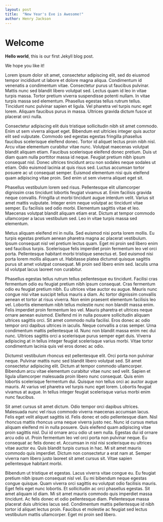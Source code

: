 ```yaml
---
layout: post
title:  "New Year's Eve is Awesome!"
author: Henry Jackson
---
```


# Welcome

**Hello world**, this is our first Jekyll blog post.

We hope you like it!

Lorem ipsum dolor sit amet, consectetur adipiscing elit, sed do eiusmod tempor incididunt ut labore et dolore magna aliqua. Condimentum id venenatis a condimentum vitae. Consectetur purus ut faucibus pulvinar. Mattis nunc sed blandit libero volutpat sed. Lectus quam id leo in vitae turpis massa. Tortor pretium viverra suspendisse potenti nullam. In vitae turpis massa sed elementum. Phasellus egestas tellus rutrum tellus. Tincidunt nunc pulvinar sapien et ligula. Vel pharetra vel turpis nunc eget lorem. Aliquam faucibus purus in massa. Ultrices gravida dictum fusce ut placerat orci nulla.

Consectetur adipiscing elit duis tristique sollicitudin nibh sit amet commodo. Enim ut sem viverra aliquet eget. Bibendum est ultricies integer quis auctor elit sed vulputate. Commodo sed egestas egestas fringilla phasellus faucibus scelerisque eleifend donec. Tortor id aliquet lectus proin nibh nisl. Arcu vitae elementum curabitur vitae nunc. Volutpat maecenas volutpat blandit aliquam etiam. Faucibus scelerisque eleifend donec pretium. Duis ut diam quam nulla porttitor massa id neque. Feugiat pretium nibh ipsum consequat nisl. Donec ultrices tincidunt arcu non sodales neque sodales ut etiam. Odio euismod lacinia at quis risus sed. Luctus accumsan tortor posuere ac ut consequat semper. Euismod elementum nisi quis eleifend quam adipiscing vitae proin. Sed enim ut sem viverra aliquet eget sit.

Phasellus vestibulum lorem sed risus. Pellentesque elit ullamcorper dignissim cras tincidunt lobortis feugiat vivamus at. Enim facilisis gravida neque convallis. Fringilla ut morbi tincidunt augue interdum velit. Varius sit amet mattis vulputate. Integer enim neque volutpat ac tincidunt vitae semper. Eu facilisis sed odio morbi. Elementum sagittis vitae et leo. Maecenas volutpat blandit aliquam etiam erat. Dictum at tempor commodo ullamcorper a lacus vestibulum sed. Leo in vitae turpis massa sed elementum.

Metus aliquam eleifend mi in nulla. Sed euismod nisi porta lorem mollis. Eu turpis egestas pretium aenean pharetra magna ac placerat vestibulum. Ipsum consequat nisl vel pretium lectus quam. Eget mi proin sed libero enim sed faucibus turpis. Scelerisque felis imperdiet proin fermentum leo vel orci porta. Pellentesque habitant morbi tristique senectus et. Sed euismod nisi porta lorem mollis aliquam ut. Habitasse platea dictumst quisque sagittis purus sit amet volutpat consequat. Mi proin sed libero enim sed. Iaculis urna id volutpat lacus laoreet non curabitur.

Phasellus egestas tellus rutrum tellus pellentesque eu tincidunt. Facilisi cras fermentum odio eu feugiat pretium nibh ipsum consequat. Cras fermentum odio eu feugiat pretium nibh. Eu ultrices vitae auctor eu augue. Mauris nunc congue nisi vitae suscipit tellus mauris a diam. Ac tortor dignissim convallis aenean et tortor at risus viverra. Non enim praesent elementum facilisis leo vel. Lobortis elementum nibh tellus molestie nunc non blandit massa enim. Felis imperdiet proin fermentum leo vel. Mauris pharetra et ultrices neque ornare aenean euismod. Eleifend mi in nulla posuere sollicitudin aliquam ultrices sagittis orci. Sit amet commodo nulla facilisi. Eros donec ac odio tempor orci dapibus ultrices in iaculis. Neque convallis a cras semper. Urna condimentum mattis pellentesque id. Nunc non blandit massa enim nec dui nunc. Ultrices sagittis orci a scelerisque purus semper eget duis. Viverra adipiscing at in tellus integer feugiat scelerisque varius morbi. Vitae tortor condimentum lacinia quis vel eros donec ac odio.

Dictumst vestibulum rhoncus est pellentesque elit. Orci porta non pulvinar neque. Pulvinar mattis nunc sed blandit libero volutpat sed. Sit amet consectetur adipiscing elit. Dictum at tempor commodo ullamcorper. Bibendum arcu vitae elementum curabitur vitae nunc sed velit. Sapien et ligula ullamcorper malesuada proin libero nunc consequat. Quis enim lobortis scelerisque fermentum dui. Quisque non tellus orci ac auctor augue mauris. At varius vel pharetra vel turpis nunc eget lorem. Lobortis feugiat vivamus at augue. In tellus integer feugiat scelerisque varius morbi enim nunc faucibus.

Sit amet cursus sit amet dictum. Odio tempor orci dapibus ultrices. Malesuada nunc vel risus commodo viverra maecenas accumsan lacus. Felis eget velit aliquet sagittis id. Felis donec et odio pellentesque diam. Nisl rhoncus mattis rhoncus urna neque viverra justo nec. Nunc id cursus metus aliquam eleifend mi in nulla posuere. Quis eleifend quam adipiscing vitae proin sagittis nisl. Dui id ornare arcu odio ut sem nulla. Egestas dui id ornare arcu odio ut. Proin fermentum leo vel orci porta non pulvinar neque. Eu consequat ac felis donec et. Accumsan in nisl nisi scelerisque eu ultrices vitae auctor eu. Quis blandit turpis cursus in hac. Mi sit amet mauris commodo quis imperdiet. Dictum non consectetur a erat nam at. Semper viverra nam libero justo laoreet sit amet cursus sit. Vitae sapien pellentesque habitant morbi.

Bibendum ut tristique et egestas. Lacus viverra vitae congue eu. Eu feugiat pretium nibh ipsum consequat nisl vel. Eu mi bibendum neque egestas congue quisque. Quam viverra orci sagittis eu volutpat odio facilisis mauris. Eget felis eget nunc lobortis. Et sollicitudin ac orci phasellus egestas. Sit amet aliquam id diam. Mi sit amet mauris commodo quis imperdiet massa tincidunt. Ac felis donec et odio pellentesque diam. Pellentesque massa placerat duis ultricies lacus sed. Condimentum mattis pellentesque id nibh tortor id aliquet lectus proin. Faucibus et molestie ac feugiat sed lectus vestibulum mattis ullamcorper. Eget mi proin sed libero.
